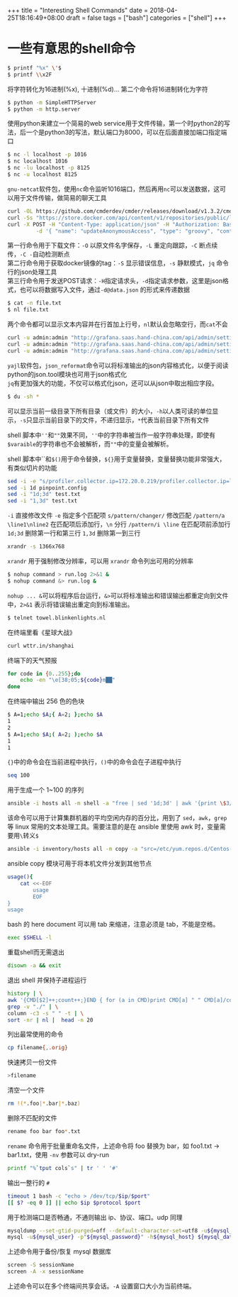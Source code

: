+++
title = "Interesting Shell Commands"
date = 2018-04-25T18:16:49+08:00
draft = false
tags = ["bash"]
categories = ["shell"]
+++

# 一些有意思的shell命令

```bash
$ printf "%x" \'$
$ printf \\x2F
```

将字符转化为16进制(%x), 十进制(%d)...
第二个命令将16进制转化为字符

```bash
$ python -m SimpleHTTPServer
$ python -m http.server
```

使用python来建立一个简易的web service用于文件传输，第一个时python2的写法，后一个是python3的写法，默认端口为8000，可以在后面直接加端口指定端口

```bash
$ nc -l localhost -p 1016
$ nc localhost 1016
$ nc -lu localhost -p 8125
$ nc -u localhost 8125
```

`gnu-netcat`软件包，使用`nc`命令监听1016端口，然后再用`nc`可以发送数据，这可以用于文件传输，做简易的聊天工具

```bash
curl -OL https://github.com/cmderdev/cmder/releases/download/v1.3.2/cmder.zip
curl -Ss "https://store.docker.com/api/content/v1/repositories/public/library/$@/tags?page_size=25&page=1" | jq '."results"[]["name"]' | sort -r
curl -X POST -H "Content-Type: application/json" -H "Authorization: Basic YWRtaW46YWRtaW4xMjM=" 'http://localhost:8081/service/siesta/rest/v1/script/' \
         -d '{ "name": "updateAnonymousAccess", "type": "groovy", "content": "security.setAnonymousAccess(Boolean.valueOf(args))" }'
```

第一行命令用于下载文件：`-O` 以原文件名字保存，`-L` 重定向跟踪，`-C` 断点续传，`-C -`自动检测断点  
第二行命令用于获取docker镜像的tag：`-S` 显示错误信息，`-s` 静默模式，`jq` 命令行的json处理工具  
第三行命令用于发送POST请求：`-H`指定请求头，`-d`指定请求参数，这里是json格式，也可以将数据写入文件，通过`-d@data.json` 的形式来传递数据

```bash
$ cat -n file.txt
$ nl file.txt
```

两个命令都可以显示文本内容并在行首加上行号，`nl`默认会忽略空行，而`cat`不会

```bash
curl -u admin:admin "http://grafana.saas.hand-china.com/api/admin/settings" 2>/dev/null | json_reformat
curl -u admin:admin "http://grafana.saas.hand-china.com/api/admin/settings" 2>/dev/null | python -m json.tool
curl -u admin:admin "http://grafana.saas.hand-china.com/api/admin/settings" 2>/dev/null | jq.[]
```

`yajl`软件包，`json_reformat`命令可以将标准输出的json内容格式化，以便于阅读  
python的json.tool模块也可用于json格式化  
`jq`有更加强大的功能，不仅可以格式化json，还可以从json中取出相应字段。

```bash
$ du -sh *
```

可以显示当前一级目录下所有目录（或文件）的大小，`-h`以人类可读的单位显示，`-s`只显示当前目录下的文件，不递归显示，`*`代表当前目录下所有文件

shell 脚本中`''`和`""`效果不同，`''`中的字符串被当作一般字符串处理，即使有`$varaible`的字符串也不会被解析，而`""`中的变量会被解析。

shell 脚本中\`\`和`$()`用于命令替换，`${}`用于变量替换，变量替换功能非常强大，有类似切片的功能

```bash
sed -i -e "s/profiler.collector.ip=172.20.0.219/profiler.collector.ip=localhost/" -e "/profiler.collector.ip=/a profiler.jvm.vendor.name=Oracle" -e "s/profiler.sampling.rate=20/profiler.sampling.rate=1/" pinpoint.config
sed -i 1d pinpoint.config
sed -i "1d;3d" test.txt
sed -i "1,3d" test.txt
```

`-i` 直接修改文件
`-e` 指定多个匹配项
`s/pattern/changer/` 修改匹配
`/pattern/a \line1\nline2` 在匹配项后添加行，`\n` 分行
`/pattern/i \line` 在匹配项前添加行
`1d;3d` 删除第一行和第三行
`1,3d` 删除第一到三行

```bash
xrandr -s 1366x768
```

`xrandr` 用于强制修改分辨率，可以用 `xrandr` 命令列出可用的分辨率

```bash
$ nohup command > run.log 2>&1 &
$ nohup command &> run.log &
```

`nohup ... &`可以将程序后台运行，`&>`可以将标准输出和错误输出都重定向到文件中，`2>&1` 表示将错误输出重定向到标准输出。

```bash
$ telnet towel.blinkenlights.nl
```

在终端里看《星球大战》

```bash
curl wttr.in/shanghai
```

终端下的天气预报

```bash
for code in {0..255};do
    echo -en "\e[38;05;${code}m██"
done
```

在终端中输出 256 色的色块

```bash
$ A=1;echo $A;{ A=2; };echo $A
1
2
$ A=1;echo $A;( A=2; );echo $A
1
1 
```

`{}`中的命令会在当前进程中执行，`()`中的命令会在子进程中执行

```bash
seq 100
```
用于生成一个 1~100 的序列

```bash
ansible -i hosts all -m shell -a "free | sed '1d;3d' | awk '{print \$3/\$2}'" | grep -v SUCCESS | awk '{sum += $1;} END {print $sum/NR}'
```

该命令可以用于计算集群机器的平均空闲内存的百分比，用到了 `sed`，`awk`，`grep` 等 linux 常用的文本处理工具。需要注意的是在 ansible 里使用 awk 时，变量需要用`\`转义`$`

```bash
ansible -i inventory/hosts all -m copy -a "src=/etc/yum.repos.d/Centos-7.repo backup=yes dest=/etc/yum.repos.d"
```

ansible copy 模块可用于将本机文件分发到其他节点

```bash
usage(){
	cat <<-EOF
		usage
		EOF
}
usage
```

bash 的 here document 可以用 tab 来缩进，注意必须是 tab，不能是空格。

```bash
exec $SHELL -l
```

重载shell而无需退出

```bash
disown -a && exit
```

退出 shell 并保持子进程运行

```bash
history | \
awk '{CMD[$2]++;count++;}END { for (a in CMD)print CMD[a] " " CMD[a]/count*100 "% " a;}' | \
grep -v "./" | \
column -c3 -s " " -t | \
sort -nr | nl |  head -n 20
```

列出最常使用的命令

```bash
cp filename{,.orig}
```

快速拷贝一份文件

```bash
>filename
```

清空一个文件

```bash
rm !(*.foo|*.bar|*.baz)
```

删除不匹配的文件

```bash
rename foo bar foo*.txt 
```

`rename` 命令用于批量重命名文件，上述命令将 foo 替换为 bar，如 foo1.txt → bar1.txt，使用 `-nv` 参数可以 dry-run

```bash
printf "%`tput cols`s" | tr ' ' '#'
```

输出一整行的 `#`

```bash
timeout 1 bash -c "echo > /dev/tcp/$ip/$port"
[[ $? -eq 0 ]] || echo $ip $protocol $port
```

用于检测端口是否畅通，不通则输出 ip、协议、端口。udp 同理

```bash
mysqldump --set-gtid-purged=off --default-character-set=utf8 -u${mysql_user} -p"${mysql_password}" -h${mysql_host} --databases ${mysql_database} > ./backup-$(date +%Y%m%d).sql
mysql -u${mysql_user} -p"${mysql_password}" -h${mysql_host} ${mysql_database} < ./backup-$(date +%Y%m%d).sql
```

上述命令用于备份/恢复 mysql 数据库

```bash
screen -S sessionName
screen -A -x sessionName
```

上述命令可以在多个终端间共享会话。`-A` 设置窗口大小为当前终端。
